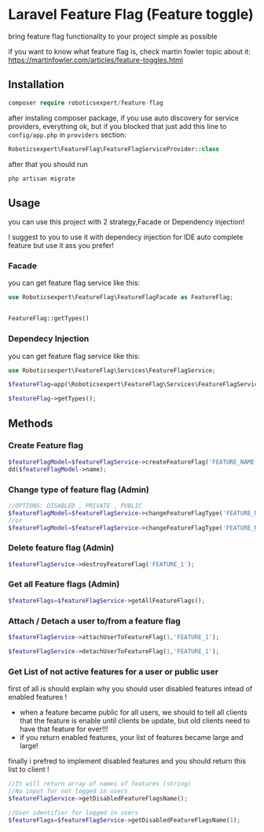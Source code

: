 # Laravel Feature Flag (Feature toggle)

bring feature flag functionality to your project simple as possible

if you want to know what feature flag is, check martin fowler topic about it:
https://martinfowler.com/articles/feature-toggles.html

## Installation

```php
composer require roboticsexpert/feature-flag
```

after instaling composer package, if you use auto discovery for service providers, everything ok, but if you blocked
that just add this line to `config/app.php` in `providers` section:

```php
Roboticsexpert\FeatureFlag\FeatureFlagServiceProvider::class
```

after that you should run

```bash 
php artisan migrate
```

## Usage

you can use this project with 2 strategy,Facade or Dependency injection!

I suggest to you to use it with dependecy injection for IDE auto complete feature but use it ass you prefer!

### Facade

you can get feature flag service like this:

```php
use Roboticsexpert\FeatureFlag\FeatureFlagFacade as FeatureFlag;


FeatureFlag::getTypes()
```

### Dependecy Injection

you can get feature flag service like this:

```php
use Roboticsexpert\FeatureFlag\Services\FeatureFlagService;

$featureFlag=app(\Roboticsexpert\FeatureFlag\Services\FeatureFlagService::class); //or you can get this service from input of controller method

$featureFlag->getTypes();
```

## Methods

### Create Feature flag

```php
$featureFlagModel=$featureFlagService->createFeatureFlag('FEATURE_NAME');
dd($featureFlagModel->name);
```

### Change type of feature flag (Admin)

```php
//OPTIONS: DISABLED , PRIVATE , PUBLIC
$featureFlagModel=$featureFlagService->changeFeatureFlagType('FEATURE_NAME','DISABLED');
//or    
$featureFlagModel=$featureFlagService->changeFeatureFlagType('FEATURE_NAME',\Roboticsexpert\FeatureFlag\Models\FeatureFlag::TYPE_DISABLED);
```

### Delete feature flag (Admin)

```php
$featureFlagService->destroyFeatureFlag('FEATURE_1');
```

### Get all Feature flags (Admin)

```php
$featureFlags=$featureFlagService->getAllFeatureFlags();
```

### Attach / Detach  a user to/from a feature flag

```php
$featureFlagService->attachUserToFeatureFlag(1,'FEATURE_1');

$featureFlagService->detachUserToFeatureFlag(1,'FEATURE_1');
```

### Get List of not active features for a user or public user

first of all is should explain why you should user disabled features intead of enabled features !

- when a feature became public for all users, we should to tell all clients that the feature is enable until clients be update, but old clients need to have that feature for ever!!!
- if you return enabled features, your list of features became large and large!

finally i prefred to implement disabled features and you should return this list to client !


```php
//It will return array of names of features (string)
//No input for not logged in users
$featureFlagService->getDisabledFeatureFlagsName();

//User identifier for logged in users
$featureFlags=$featureFlagService->getDisabledFeatureFlagsName(1);
```
    

